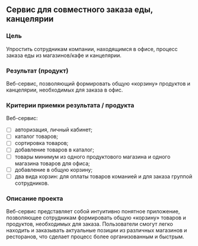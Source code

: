 ## Сервис для совместного заказа еды, канцелярии

### Цель

Упростить сотрудникам компании, находящимся в офисе, процесс заказа еды из магазинов/кафе и канцелярии.

### Результат (продукт)

Веб-сервис, позволяющий формировать общую «корзину» продуктов и канцелярии, необходимых для заказа в офис.

### Критерии приемки результата / продукта

Веб-сервис:

- [ ] авторизация, личный кабинет;
- [ ] каталог товаров;
- [ ] сортировка товаров;
- [ ] добавление товаров в каталог;
- [ ] товары минимум из одного продуктового магазина и одного магазина товаров для офиса;
- [ ] добавление в общую корзину;
- [ ] два вида корзин: для оплаты товаров команией и для заказа группой сотрудников.

### Описание проекта

Веб-сервис представляет собой интуитивно понятное приложение, позволяющее сотрудникам формировать общую «корзину» товаров и продуктов, необходимых для заказа. Пользователи смогут легко находить и заказывать актуальные позиции из различных магазинов и ресторанов, что сделает процесс более организованным и быстрым.
